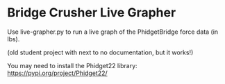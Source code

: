 ﻿# Bridge Crusher Live Grapher
Use live-grapher.py to run a live graph of the PhidgetBridge force data (in lbs). 

(old student project with next to no documentation, but it works!)

You may need to install the Phidget22 library:
https://pypi.org/project/Phidget22/
